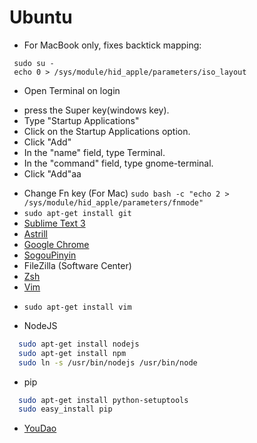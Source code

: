 # Ubuntu
- For MacBook only, fixes backtick mapping:
```shell
 sudo su -
 echo 0 > /sys/module/hid_apple/parameters/iso_layout
``` 
- Open Terminal on login
 * press the Super key(windows key).
 * Type "Startup Applications"
 * Click on the Startup Applications option.
 * Click "Add"
 * In the "name" field, type Terminal.
 * In the "command" field, type gnome-terminal.
 * Click "Add"aa

- Change Fn key (For Mac) `sudo bash -c "echo 2 > /sys/module/hid_apple/parameters/fnmode"
`
- `sudo apt-get install git`
- [Sublime Text 3](https://www.sublimetext.com/3)
- [Astrill](https://github.com/Yi-Zhou/UbuntuConfig.git)
- [Google Chrome](https://www.google.com/chrome/browser/desktop/index.html)
- [SogouPinyin](http://pinyin.sogou.com/linux/?r=pinyin)
- FileZilla (Software Center)
- [Zsh](https://github.com/Yi-Zhou/UbuntuConfig.git) 
- [Vim](https://github.com/Yi-Zhou/UbuntuConfig.git)
 * `sudo apt-get install vim`
- NodeJS 
```sh
  sudo apt-get install nodejs
  sudo apt-get install npm
  sudo ln -s /usr/bin/nodejs /usr/bin/node
```
- pip 
```sh
  sudo apt-get install python-setuptools
  sudo easy_install pip
```
- [YouDao](http://cidian.youdao.com/index-linux.html)

